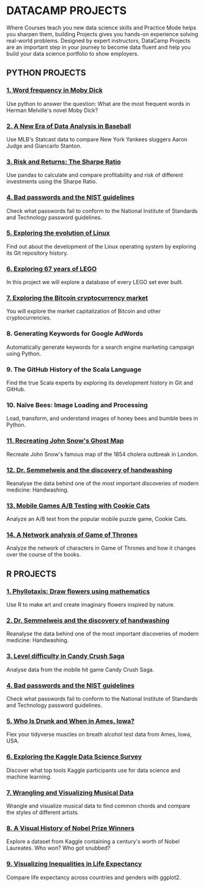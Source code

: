 # DATACAMP PROJECTS
Where Courses teach you new data science skills and Practice Mode helps you sharpen them, building Projects gives you hands-on experience solving real-world problems. Designed by expert instructors, DataCamp Projects are an important step in your journey to become data fluent and help you build your data science portfolio to show employers.

## PYTHON PROJECTS

### [1. Word frequency in Moby Dick](https://github.com/arnarejo/DataCamp-Projects/tree/master/Python-mobydick)
Use python to answer the question: What are the most frequent words in Herman Melville's novel Moby Dick?

### [2. A New Era of Data Analysis in Baseball](https://github.com/arnarejo/DataCamp-Projects/tree/master/Python-baseball)
Use MLB's Statcast data to compare New York Yankees sluggers Aaron Judge and Giancarlo Stanton.

### [3. Risk and Returns: The Sharpe Ratio](https://github.com/arnarejo/DataCamp-Projects/tree/master/Python-sharperatio)
Use pandas to calculate and compare profitability and risk of different investments using the Sharpe Ratio.

### [4. Bad passwords and the NIST guidelines](https://github.com/arnarejo/DataCamp-Projects/tree/master/Python-badpasswords)
Check what passwords fail to conform to the National Institute of Standards and Technology password guidelines.

### [5. Exploring the evolution of Linux](https://github.com/arnarejo/DataCamp-Projects/tree/master/Pyhton-evolution-of-linux)
Find out about the development of the Linux operating system by exploring its Git repository history.

### [6. Exploring 67 years of LEGO](https://github.com/arnarejo/DataCamp-Projects/tree/master/Python-exploring-lego)
In this project we will explore a database of every LEGO set ever built.

### [7. Exploring the Bitcoin cryptocurrency market](https://github.com/arnarejo/DataCamp-Projects/tree/master/Python-cryptocurrency-market)
You will explore the market capitalization of Bitcoin and other cryptocurrencies.

### 8. Generating Keywords for Google AdWords
Automatically generate keywords for a search engine marketing campaign using Python.

### 9. The GitHub History of the Scala Language
Find the true Scala experts by exploring its development history in Git and GitHub.

### 10. Naïve Bees: Image Loading and Processing
Load, transform, and understand images of honey bees and bumble bees in Python.

### [11. Recreating John Snow's Ghost Map](https://github.com/arnarejo/DataCamp-Projects/tree/master/Pyhton-ghostmap)
Recreate John Snow's famous map of the 1854 cholera outbreak in London.

### [12. Dr. Semmelweis and the discovery of handwashing](https://github.com/arnarejo/DataCamp-Projects/tree/master/Python-discovery-of-handwashing)
Reanalyse the data behind one of the most important discoveries of modern medicine: Handwashing.

### [13. Mobile Games A/B Testing with Cookie Cats](https://github.com/arnarejo/DataCamp-Projects/tree/master/Python-AB-testing)
Analyze an A/B test from the popular mobile puzzle game, Cookie Cats.

### [14. A Network analysis of Game of Thrones](https://github.com/arnarejo/DataCamp-Projects/tree/master/Python-game-of-thrones)
Analyze the network of characters in Game of Thrones and how it changes over the course of the books.

## R PROJECTS
### [1. Phyllotaxis: Draw flowers using mathematics](https://github.com/arnarejo/DataCamp-Projects/tree/master/R-drawing-flowers)
Use R to make art and create imaginary flowers inspired by nature.

### [2. Dr. Semmelweis and the discovery of handwashing](https://github.com/arnarejo/DataCamp-Projects/tree/master/R-handwashing-experiment)
Reanalyse the data behind one of the most important discoveries of modern medicine: Handwashing.

### [3. Level difficulty in Candy Crush Saga](https://github.com/arnarejo/DataCamp-Projects/tree/master/R-candy-crush)
Analyse data from the mobile hit game Candy Crush Saga.

### [4. Bad passwords and the NIST guidelines](https://github.com/arnarejo/DataCamp-Projects/tree/master/R-NIST-bad-passwords)
Check what passwords fail to conform to the National Institute of Standards and Technology password guidelines.

### [5. Who Is Drunk and When in Ames, Iowa?](https://github.com/arnarejo/DataCamp-Projects/tree/master/R-Drunk-in-Ames-Iowa)
Flex your tidyverse muscles on breath alcohol test data from Ames, Iowa, USA.

### [6. Exploring the Kaggle Data Science Survey](https://github.com/arnarejo/DataCamp-Projects/tree/master/R-Exploring-Kaggle-Survey)
Discover what top tools Kaggle participants use for data science and machine learning.

### [7. Wrangling and Visualizing Musical Data](https://github.com/arnarejo/DataCamp-Projects/tree/master/R-Wrangling-Visualizing-Musical-Data)
Wrangle and visualize musical data to find common chords and compare the styles of different artists.

### [8. A Visual History of Nobel Prize Winners](https://github.com/arnarejo/DataCamp-Projects/tree/master/R-Nobel-Prize-Winners)
Explore a dataset from Kaggle containing a century's worth of Nobel Laureates. Who won? Who got snubbed?

### [9. Visualizing Inequalities in Life Expectancy](https://github.com/arnarejo/DataCamp-Projects/tree/master/R-Visualizing-Inequalities-in-Life-Expectancy)
Compare life expectancy across countries and genders with ggplot2.
